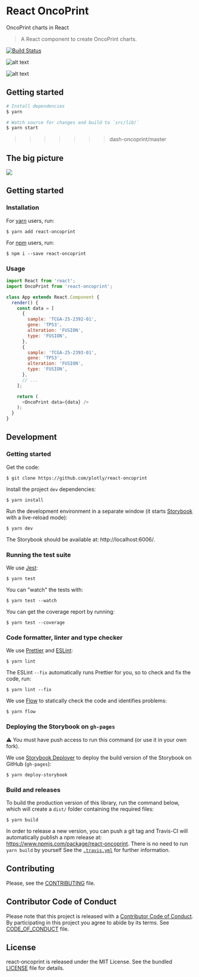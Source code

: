# React OncoPrint

OncoPrint charts in React

> A React component to create OncoPrint charts.

[![Build
Status](https://travis-ci.org/plotly/react-oncoprint.svg?branch=master)](https://travis-ci.org/plotly/react-oncoprint)

![alt text](https://github.com/plotly/react-oncoprint/blob/master/assets/picture_1.png)

![alt text](https://github.com/plotly/react-oncoprint/blob/master/assets/picture_2.png)

## Getting started

```sh
# Install dependencies
$ yarn

# Watch source for changes and build to `src/lib/`
$ yarn start
```
>>>>>>> dash-oncoprint/master


## The big picture

![](./.github/react-oncoprint.gif)


## Getting started

### Installation

For [yarn](https://yarnpkg.com/en/) users, run:

```
$ yarn add react-oncoprint
```

For [npm](https://www.npmjs.com/) users, run:

```
$ npm i --save react-oncoprint
```

### Usage

```js
import React from 'react';
import OncoPrint from 'react-oncoprint';

class App extends React.Component {
  render() {
    const data = [
      {
        sample: 'TCGA-25-2392-01',
        gene: 'TP53',
        alteration: 'FUSION',
        type: 'FUSION',
      },
      {
        sample: 'TCGA-25-2393-01',
        gene: 'TP53',
        alteration: 'FUSION',
        type: 'FUSION',
      },
      // ...
    ];

    return (
      <OncoPrint data={data} />
    );
  }
}
```


## Development

### Getting started

Get the code:

```
$ git clone https://github.com/plotly/react-oncoprint
```

Install the project `dev` dependencies:

```
$ yarn install
```

Run the development environment in a separate window (it starts
[Storybook](https://github.com/storybooks/storybook) with a live-reload mode):

```
$ yarn dev
```

The Storybook should be available at: http://localhost:6006/.

### Running the test suite

We use [Jest](https://facebook.github.io/jest/):

```
$ yarn test
```

You can "watch" the tests with:

```
$ yarn test --watch
```

You can get the coverage report by running:

```
$ yarn test --coverage
```

### Code formatter, linter and type checker

We use [Prettier](https://prettier.io/) and [ESLint](https://eslint.org/):

```
$ yarn lint
```

The ESLint `--fix` automatically runs Prettier for you, so to check and fix the
code, run:

```
$ yarn lint --fix
```

We use [Flow](https://flow.org/) to statically check the code and identifies
problems:

```
$ yarn flow
```

### Deploying the Storybook on `gh-pages`

:warning: You must have push access to run this command (or use it in your own
fork).

We use [Storybook Deployer](https://github.com/storybooks/storybook-deployer) to
deploy the build version of the Storybook on GitHub (`gh-pages`):

```
$ yarn deploy-storybook
```

### Build and releases

To build the production version of this library, run the command below, which
will create a `dist/` folder containing the required files:

```
$ yarn build
```

In order to release a new version, you can push a git tag and Travis-CI will
automatically publish a npm release at:
https://www.npmjs.com/package/react-oncoprint. There is no need to run `yarn
build` by yourself See the [`.travis.yml`](.travis.yml) for further information.


## Contributing

Please, see the [CONTRIBUTING](CONTRIBUTING.md) file.


## Contributor Code of Conduct

Please note that this project is released with a [Contributor Code of
Conduct](http://contributor-covenant.org/). By participating in this project you
agree to abide by its terms. See [CODE_OF_CONDUCT](CODE_OF_CONDUCT.md) file.


## License

react-oncoprint is released under the MIT License. See the bundled
[LICENSE](LICENSE) file for details.
